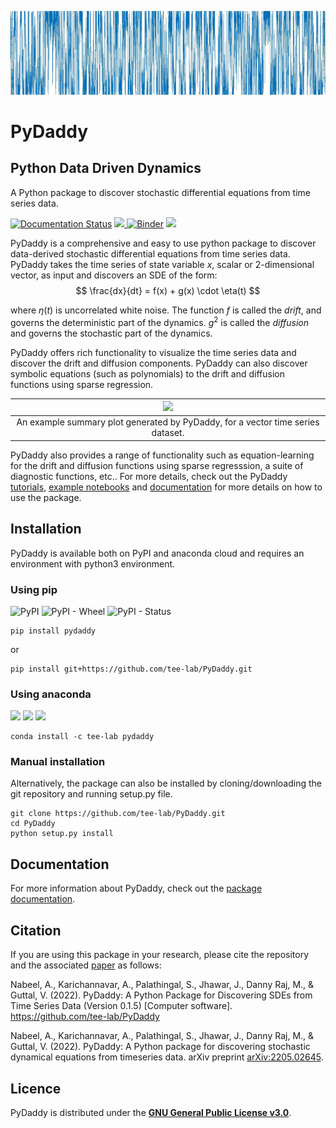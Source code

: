 
![Characterizing Noise](https://raw.githubusercontent.com/ashwinkk23/Characterizing_noise/master/.fig.jpg)
# PyDaddy

## Python Data Driven Dynamics
A Python package to discover stochastic differential equations from time series data.

[![Documentation Status](https://readthedocs.org/projects/pydaddy/badge/?version=latest)](https://pydaddy.readthedocs.io/en/latest/?badge=latest) [![](https://img.shields.io/github/license/tee-lab/PyDaddy) ](https://github.com/tee-lab/PyDaddy/blob/master/LICENSE.txt)  [![Binder](https://mybinder.org/badge_logo.svg)](https://mybinder.org/v2/gh/tee-lab/PyDaddy.git/master?filepath=notebooks) [![](https://img.shields.io/badge/arXiv-preprint-red)](https://arxiv.org/abs/2205.02645)

PyDaddy is a comprehensive and easy to use python package to discover data-derived stochastic differential equations from time series data. PyDaddy takes the time series of state variable $x$, scalar or 2-dimensional vector, as input and discovers an SDE of the form:
$$ \frac{dx}{dt} = f(x) + g(x) \cdot \eta(t) $$

where $\eta(t)$ is uncorrelated white noise. The function $f$ is called the _drift_, and governs the deterministic part of the dynamics. $g^2$ is called the _diffusion_ and governs the stochastic part of the dynamics.

PyDaddy offers rich functionality to visualize the time series data and discover the drift and diffusion components. PyDaddy can also discover symbolic equations (such as polynomials) to the drift and diffusion functions using sparse regression.

| ![](https://github.com/tee-lab/PyDaddy/blob/docs/docs/source/tutorials/2/output_3_1.png?raw=true) |
| :---: |
| An example summary plot generated by PyDaddy, for a vector time series dataset. |

PyDaddy also provides a range of functionality such as equation-learning for the drift and diffusion functions using sparse regresssion, a suite of diagnostic functions, etc.. For more details, check out the PyDaddy [tutorials](https://pydaddy.readthedocs.io/en/latest/tutorial.html), [example notebooks](./notebooks) and [documentation](https://pydaddy.readthedocs.io/) for more details on how to use the package.

## Installation
PyDaddy is available both on PyPI and anaconda cloud and requires an environment with python3 environment.

### Using pip
![PyPI](https://img.shields.io/pypi/v/pydaddy?color=blue) ![PyPI - Wheel](https://img.shields.io/pypi/wheel/pydaddy) ![PyPI - Status](https://img.shields.io/pypi/status/pydaddy)

	pip install pydaddy
or

    pip install git+https://github.com/tee-lab/PyDaddy.git

### Using anaconda
![](https://anaconda.org/tee-lab/pydaddy/badges/version.svg) ![](https://anaconda.org/tee-lab/pydaddy/badges/latest_release_date.svg) ![](https://anaconda.org/tee-lab/pydaddy/badges/platforms.svg)

    conda install -c tee-lab pydaddy

### Manual installation
Alternatively, the package can also be installed by cloning/downloading the git repository and running setup.py file.

    git clone https://github.com/tee-lab/PyDaddy.git
    cd PyDaddy
    python setup.py install
    
<!---
   *Click [here](https://github.com/tee-lab/PyDaddy/archive/master.zip) to download source repository zip file.*
--->

## Documentation
For more information about PyDaddy, check out the [package documentation](https://pydaddy.readthedocs.io/).

## Citation
If you are using this package in your research, please cite the repository and the associated [paper](https://arxiv.org/abs/2205.02645) as follows:

Nabeel, A., Karichannavar, A., Palathingal, S., Jhawar, J., Danny Raj, M., & Guttal, V. (2022). PyDaddy: A Python Package for Discovering SDEs from Time Series Data (Version 0.1.5) [Computer software]. https://github.com/tee-lab/PyDaddy

Nabeel, A., Karichannavar, A., Palathingal, S., Jhawar, J., Danny Raj, M., & Guttal, V. (2022). PyDaddy: A Python package for discovering stochastic dynamical equations from timeseries data. arXiv preprint [arXiv:2205.02645](https://arxiv.org/abs/2205.02645).

## Licence
PyDaddy is distributed under the [**GNU General Public License v3.0**](./LICENSE.txt).

